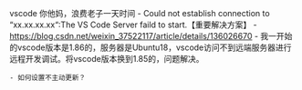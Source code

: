 vscode 你他妈，浪费老子一天时间
    - Could not establish connection to “xx.xx.xx.xx“:The VS Code Server faild to start.【重要解决方案】
        - https://blog.csdn.net/weixin_37522117/article/details/136026670
            - 我一开始的vscode版本是1.86的，服务器是Ubuntu18，vscode访问不到远端服务器进行远程开发调试。将vscode版本换到1.85的，问题解决。

    - 如何设置不主动更新？
    